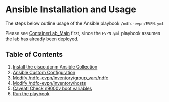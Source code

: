 # Ansible Installation and Usage

The steps below outline usage of the Ansible playbook ``/ndfc-evpn/EVPN.yml``

Please see [ContainerLab_Main](/docs/containerlab/ContainerLab_Main.md) first, since the ``EVPN.yml`` playbook assumes the lab has already been deployed.

## Table of Contents

1. [Install the cisco.dcnm Ansible Collection](/docs/ansible/install_cisco_dcnm_collection.md)
2. [Ansible Custom Configuration](/docs/ansible/ansible_custom_configuration.md)
3. [Modify /ndfc-evpn/inventory/group_vars/ndfc](/docs/ansible/ansible_group_vars.md)
4. [Modify /ndfc-evpn/inventory/hosts](/docs/ansible/ansible_hosts.md)
5. [Caveat! Check n9000v boot variables](/docs/ansible/caveat_n9000v_bootvar.md)
6. [Run the playbook](/docs/ansible/run_playbook.md)

